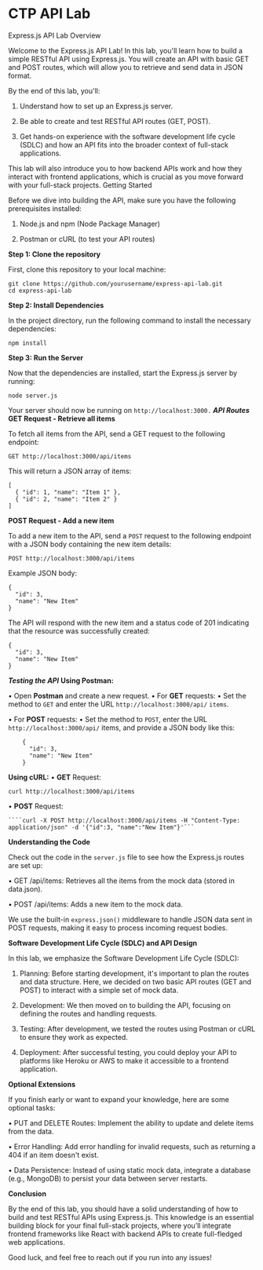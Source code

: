 # CTP API Lab

Express.js API Lab
Overview

Welcome to the Express.js API Lab! In this lab, you'll learn how to build a simple RESTful API using Express.js. You will create an API with basic GET and POST routes, which will allow you to retrieve and send data in JSON format.

By the end of this lab, you'll:

1. Understand how to set up an Express.js server.

2. Be able to create and test RESTful API routes (GET, POST).

3. Get hands-on experience with the software development life cycle (SDLC) and how an API fits into the broader context of full-stack applications.

This lab will also introduce you to how backend APIs work and how they interact with frontend applications, which is crucial as you move forward with your full-stack projects.
Getting Started

Before we dive into building the API, make sure you have the following prerequisites installed:

1. Node.js and npm (Node Package Manager)

2. Postman or cURL (to test your API routes)

**Step 1: Clone the repository**

First, clone this repository to your local machine:

    git clone https://github.com/yourusername/express-api-lab.git
    cd express-api-lab

**Step 2: Install Dependencies**

In the project directory, run the following command to install the necessary dependencies:

    npm install

**Step 3: Run the Server**

Now that the dependencies are installed, start the Express.js server by running:

    node server.js

Your server should now be running on ````http://localhost:3000.````
***API Routes***
**GET Request - Retrieve all items**

To fetch all items from the API, send a GET request to the following endpoint:

    GET http://localhost:3000/api/items

This will return a JSON array of items:

    [
      { "id": 1, "name": "Item 1" },
      { "id": 2, "name": "Item 2" }
    ]

**POST Request - Add a new item**

To add a new item to the API, send a ````POST```` request to the following endpoint with a JSON body containing the new item details:

    POST http://localhost:3000/api/items

Example JSON body:

    {
      "id": 3,
      "name": "New Item"
    }

The API will respond with the new item and a status code of 201 indicating that the resource was successfully created:

    {
      "id": 3,
      "name": "New Item"
    }

***Testing the API***
**Using Postman:**

• Open **Postman** and create a new request.
• For **GET** requests:
  • Set the method to ````GET```` and enter the URL ````http://localhost:3000/api/```` ````items````.

• For **POST** requests:
 • Set the method to ````POST````, enter the URL ````http://localhost:3000/api/```` items, and provide a JSON body like this:

        {
          "id": 3,
          "name": "New Item"
        }

**Using cURL:**
 • **GET** Request:

````curl http://localhost:3000/api/items````

 • **POST** Request: 

    ````curl -X POST http://localhost:3000/api/items -H "Content-Type: application/json" -d '{"id":3, "name":"New Item"}'```

**Understanding the Code**

Check out the code in the ````server.js```` file to see how the Express.js routes are set up:

 • GET /api/items: Retrieves all the items from the mock data (stored in data.json).

 • POST /api/items: Adds a new item to the mock data.

We use the built-in ````express.json()```` middleware to handle JSON data sent in POST requests, making it easy to process incoming request bodies.

**Software Development Life Cycle (SDLC) and API Design**

In this lab, we emphasize the Software Development Life Cycle (SDLC):

1. Planning: Before starting development, it's important to plan the routes and data structure. Here, we decided on two basic API routes (GET and POST) to interact with a simple set of mock data.

2. Development: We then moved on to building the API, focusing on defining the routes and handling requests.

3. Testing: After development, we tested the routes using Postman or cURL to ensure they work as expected.

4. Deployment: After successful testing, you could deploy your API to platforms like Heroku or AWS to make it accessible to a frontend application.

**Optional Extensions**

If you finish early or want to expand your knowledge, here are some optional tasks:

 • PUT and DELETE Routes: Implement the ability to update and delete items from the data.

 • Error Handling: Add error handling for invalid requests, such as returning a 404 if an item doesn't exist.

 • Data Persistence: Instead of using static mock data, integrate a database (e.g., MongoDB) to persist your data between server restarts.

**Conclusion**

By the end of this lab, you should have a solid understanding of how to build and test RESTful APIs using Express.js. This knowledge is an essential building block for your final full-stack projects, where you’ll integrate frontend frameworks like React with backend APIs to create full-fledged web applications.

Good luck, and feel free to reach out if you run into any issues!
